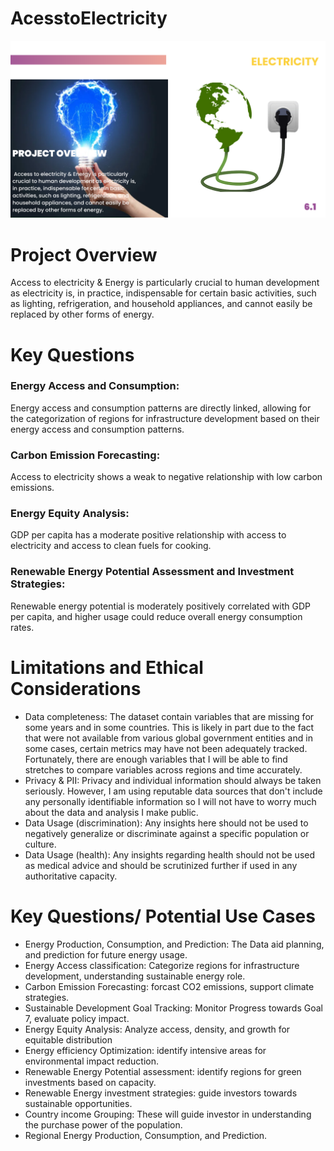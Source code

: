 # AcesstoElectricity

<div class="col-md-4 mb-4">
                        <img src="img/Electricity.png" class="img-fluid rounded zoomable" alt="Portfolio Image 1">
                    </a>



# Project Overview
Access to electricity & Energy is particularly crucial to human development as electricity is, in practice, indispensable for certain basic activities, such as lighting, refrigeration, and household appliances, and cannot easily be replaced by other forms of energy. 

# Key  Questions

### Energy Access and Consumption:
Energy access and consumption patterns are directly linked, allowing for the categorization of regions for infrastructure development based on their energy access and consumption patterns. 
### Carbon Emission Forecasting:
Access to electricity shows a weak to negative relationship with low carbon emissions.
### Energy Equity Analysis:
GDP per capita has a moderate positive relationship with access to electricity and access to clean fuels for cooking.
### Renewable Energy Potential Assessment and Investment Strategies:
Renewable energy potential is moderately positively correlated with GDP per capita, and higher usage could reduce overall energy consumption rates. 


# Limitations and Ethical Considerations
- Data completeness: The dataset contain variables that are missing for some years and in some countries. This is likely in part due to the fact that were not available from various global government entities and in some cases, certain metrics may have not been adequately tracked. Fortunately, there are enough variables that I will be able to find stretches to compare variables across regions and time accurately.
- Privacy & PII: Privacy and individual information should always be taken seriously. However, I am using reputable data sources that don't include any personally identifiable information so I will not have to worry much about the data and analysis I make public.
- Data Usage (discrimination): Any insights here should not be used to negatively generalize or discriminate against a specific population or culture.
 - Data Usage (health): Any insights regarding health should not be used as medical advice and should be scrutinized further if used in any authoritative   capacity.

# Key Questions/ Potential Use Cases
- Energy Production, Consumption, and Prediction: The Data aid planning, and prediction for future energy usage.
- Energy Access classification: Categorize regions for infrastructure development, understanding sustainable energy role.
- Carbon Emission Forecasting: forcast CO2 emissions, support climate strategies.
- Sustainable Development Goal Tracking: Monitor Progress towards Goal 7, evaluate policy  impact.
- Energy Equity Analysis: Analyze access, density, and growth for equitable distribution 
- Energy efficiency Optimization: identify intensive areas for environmental impact reduction.
- Renewable Energy Potential assessment: identify regions for green investments based on capacity.
- Renewable Energy investment strategies: guide investors towards sustainable opportunities.
- Country income Grouping: These will guide investor in understanding the purchase power of the population.
- Regional Energy Production, Consumption, and Prediction.

